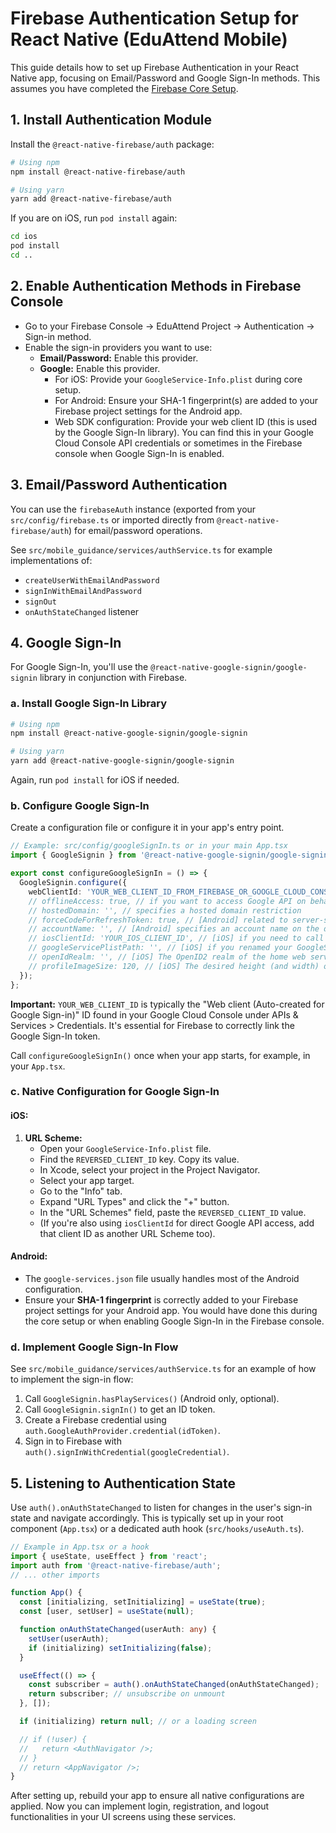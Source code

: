 
# Firebase Authentication Setup for React Native (EduAttend Mobile)

This guide details how to set up Firebase Authentication in your React Native app, focusing on Email/Password and Google Sign-In methods. This assumes you have completed the [Firebase Core Setup](./firebase_core_setup.md).

## 1. Install Authentication Module

Install the `@react-native-firebase/auth` package:
```bash
# Using npm
npm install @react-native-firebase/auth

# Using yarn
yarn add @react-native-firebase/auth
```

If you are on iOS, run `pod install` again:
```bash
cd ios
pod install
cd ..
```

## 2. Enable Authentication Methods in Firebase Console

*   Go to your Firebase Console -> EduAttend Project -> Authentication -> Sign-in method.
*   Enable the sign-in providers you want to use:
    *   **Email/Password:** Enable this provider.
    *   **Google:** Enable this provider.
        *   For iOS: Provide your `GoogleService-Info.plist` during core setup.
        *   For Android: Ensure your SHA-1 fingerprint(s) are added to your Firebase project settings for the Android app.
        *   Web SDK configuration: Provide your web client ID (this is used by the Google Sign-In library). You can find this in your Google Cloud Console API credentials or sometimes in the Firebase console when Google Sign-In is enabled.

## 3. Email/Password Authentication

You can use the `firebaseAuth` instance (exported from your `src/config/firebase.ts` or imported directly from `@react-native-firebase/auth`) for email/password operations.

See `src/mobile_guidance/services/authService.ts` for example implementations of:
*   `createUserWithEmailAndPassword`
*   `signInWithEmailAndPassword`
*   `signOut`
*   `onAuthStateChanged` listener

## 4. Google Sign-In

For Google Sign-In, you'll use the `@react-native-google-signin/google-signin` library in conjunction with Firebase.

### a. Install Google Sign-In Library
```bash
# Using npm
npm install @react-native-google-signin/google-signin

# Using yarn
yarn add @react-native-google-signin/google-signin
```
Again, run `pod install` for iOS if needed.

### b. Configure Google Sign-In

Create a configuration file or configure it in your app's entry point.

```typescript
// Example: src/config/googleSignIn.ts or in your main App.tsx
import { GoogleSignin } from '@react-native-google-signin/google-signin';

export const configureGoogleSignIn = () => {
  GoogleSignin.configure({
    webClientId: 'YOUR_WEB_CLIENT_ID_FROM_FIREBASE_OR_GOOGLE_CLOUD_CONSOLE', // Crucial for Firebase integration
    // offlineAccess: true, // if you want to access Google API on behalf of the user FROM YOUR SERVER
    // hostedDomain: '', // specifies a hosted domain restriction
    // forceCodeForRefreshToken: true, // [Android] related to server-side access
    // accountName: '', // [Android] specifies an account name on the device that should be used
    // iosClientId: 'YOUR_IOS_CLIENT_ID', // [iOS] if you need to call Google API from your iOS app
    // googleServicePlistPath: '', // [iOS] if you renamed your GoogleService-Info.plist or moved it
    // openIdRealm: '', // [iOS] The OpenID2 realm of the home web server.
    // profileImageSize: 120, // [iOS] The desired height (and width) of the profile image. Defaults to 120px
  });
};
```
**Important:** `YOUR_WEB_CLIENT_ID` is typically the "Web client (Auto-created for Google Sign-in)" ID found in your Google Cloud Console under APIs & Services > Credentials. It's essential for Firebase to correctly link the Google Sign-In token.

Call `configureGoogleSignIn()` once when your app starts, for example, in your `App.tsx`.

### c. Native Configuration for Google Sign-In

#### iOS:
1.  **URL Scheme:**
    *   Open your `GoogleService-Info.plist` file.
    *   Find the `REVERSED_CLIENT_ID` key. Copy its value.
    *   In Xcode, select your project in the Project Navigator.
    *   Select your app target.
    *   Go to the "Info" tab.
    *   Expand "URL Types" and click the "+" button.
    *   In the "URL Schemes" field, paste the `REVERSED_CLIENT_ID` value.
    *   (If you're also using `iosClientId` for direct Google API access, add that client ID as another URL Scheme too).

#### Android:
*   The `google-services.json` file usually handles most of the Android configuration.
*   Ensure your **SHA-1 fingerprint** is correctly added to your Firebase project settings for your Android app. You would have done this during the core setup or when enabling Google Sign-In in the Firebase console.

### d. Implement Google Sign-In Flow
See `src/mobile_guidance/services/authService.ts` for an example of how to implement the sign-in flow:
1.  Call `GoogleSignin.hasPlayServices()` (Android only, optional).
2.  Call `GoogleSignin.signIn()` to get an ID token.
3.  Create a Firebase credential using `auth.GoogleAuthProvider.credential(idToken)`.
4.  Sign in to Firebase with `auth().signInWithCredential(googleCredential)`.

## 5. Listening to Authentication State

Use `auth().onAuthStateChanged` to listen for changes in the user's sign-in state and navigate accordingly. This is typically set up in your root component (`App.tsx`) or a dedicated auth hook (`src/hooks/useAuth.ts`).

```typescript
// Example in App.tsx or a hook
import { useState, useEffect } from 'react';
import auth from '@react-native-firebase/auth';
// ... other imports

function App() {
  const [initializing, setInitializing] = useState(true);
  const [user, setUser] = useState(null);

  function onAuthStateChanged(userAuth: any) {
    setUser(userAuth);
    if (initializing) setInitializing(false);
  }

  useEffect(() => {
    const subscriber = auth().onAuthStateChanged(onAuthStateChanged);
    return subscriber; // unsubscribe on unmount
  }, []);

  if (initializing) return null; // or a loading screen

  // if (!user) {
  //   return <AuthNavigator />;
  // }
  // return <AppNavigator />;
}
```

After setting up, rebuild your app to ensure all native configurations are applied.
Now you can implement login, registration, and logout functionalities in your UI screens using these services.
